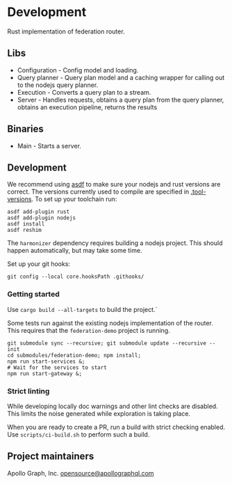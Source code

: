 # Development
Rust implementation of federation router.

## Libs
* Configuration - Config model and loading.
* Query planner - Query plan model and a caching wrapper for calling out to the nodejs query planner.
* Execution - Converts a query plan to a stream.
* Server - Handles requests, 
  obtains a query plan from the query planner, 
  obtains an execution pipeline, 
  returns the results
  
## Binaries
* Main - Starts a server. 

## Development
We recommend using [asdf](https://github.com/asdf-vm/asdf) to make sure your nodejs and rust versions are correct.
The versions currently used to compile are specified in [.tool-versions](.tool-versions).
To set up your toolchain run:
```shell
asdf add-plugin rust
asdf add-plugin nodejs
asdf install
asdf reshim
```

The `harmonizer` dependency requires building a nodejs project. This should happen automatically, but may take some time.

Set up your git hooks:
```shell
git config --local core.hooksPath .githooks/
```

### Getting started
Use `cargo build --all-targets` to build the project.`

Some tests run against the existing nodejs implementation of the router. This requires that the `federation-demo`
project is running.

```shell
git submodule sync --recursive; git submodule update --recursive --init
cd submodules/federation-demo; npm install; 
npm run start-services &;
# Wait for the services to start 
npm run start-gateway &;
```

### Strict linting
While developing locally doc warnings and other lint checks are disabled. 
This limits the noise generated while exploration is taking place.

When you are ready to create a PR, run a build with strict checking enabled.
Use `scripts/ci-build.sh` to perform such a build.

## Project maintainers
Apollo Graph, Inc. <opensource@apollographql.com>




